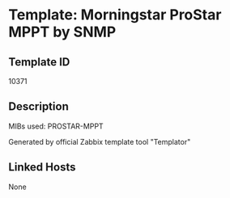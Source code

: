 # Template: Morningstar ProStar MPPT by SNMP

## Template ID
10371

## Description
MIBs used:
PROSTAR-MPPT

Generated by official Zabbix template tool "Templator"

## Linked Hosts
None

